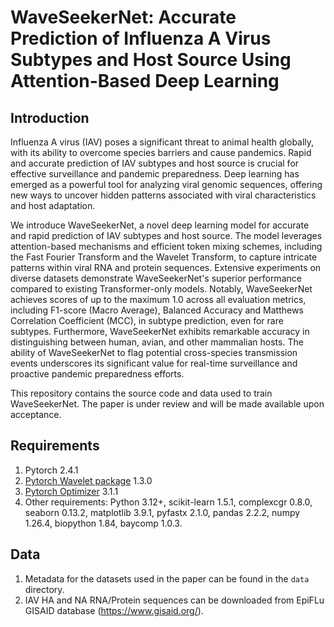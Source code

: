 # WaveSeekerNet: Accurate Prediction of Influenza A Virus Subtypes and Host Source Using Attention-Based Deep Learning


## Introduction

Influenza A virus (IAV) poses a significant threat to animal health globally, with its ability to overcome species barriers and cause pandemics. Rapid and accurate prediction of IAV subtypes and host source is crucial for effective surveillance and pandemic preparedness. Deep learning has emerged as a powerful tool for analyzing viral genomic sequences, offering new ways to uncover hidden patterns associated with viral characteristics and host adaptation.

We introduce WaveSeekerNet, a novel deep learning model for accurate and rapid prediction of IAV subtypes and host source. The model leverages attention-based mechanisms and efficient token mixing schemes, including the Fast Fourier Transform and the Wavelet Transform, to capture intricate patterns within viral RNA and protein sequences. Extensive experiments on diverse datasets demonstrate WaveSeekerNet's superior performance compared to existing Transformer-only models. Notably, WaveSeekerNet achieves scores of up to the maximum 1.0 across all evaluation metrics, including F1-score (Macro Average), Balanced Accuracy and Matthews Correlation Coefficient (MCC), in subtype prediction, even for rare subtypes. Furthermore, WaveSeekerNet exhibits remarkable accuracy in distinguishing between human, avian, and other mammalian hosts. The ability of WaveSeekerNet to flag potential cross-species transmission events underscores its significant value for real-time surveillance and proactive pandemic preparedness efforts.

This repository contains the source code and data used to train WaveSeekerNet. The paper is under review and will be made available upon acceptance.
## Requirements

1. Pytorch 2.4.1
2. [Pytorch Wavelet package] 1.3.0
3. [Pytorch Optimizer] 3.1.1
4. Other requirements: Python 3.12+, scikit-learn 1.5.1, complexcgr 0.8.0, seaborn 0.13.2, matplotlib 3.9.1, pyfastx 2.1.0, pandas 2.2.2, numpy 1.26.4, biopython 1.84, baycomp 1.0.3.


## Data

1. Metadata for the datasets used in the paper can be found in the `data` directory.
2. IAV HA and NA RNA/Protein sequences can be downloaded from EpiFLu GISAID database (https://www.gisaid.org/).


[Pytorch Wavelet package]: https://github.com/fbcotter/pytorch_wavelets
[Pytorch Optimizer]:https://github.com/kozistr/pytorch_optimizer
